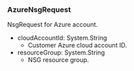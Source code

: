 ### AzureNsgRequest
NsgRequest for Azure account.

- cloudAccountId: System.String
  - Customer Azure cloud account ID.
- resourceGroup: System.String
  - NSG resource group.
